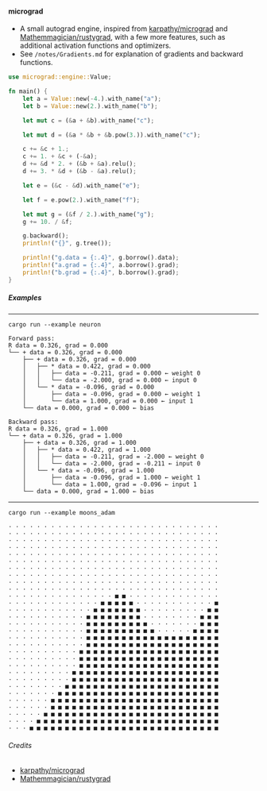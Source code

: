 #### micrograd

- A small autograd engine, inspired from [karpathy/micrograd](https://github.com/karpathy/micrograd) and  [Mathemmagician/rustygrad](https://github.com/Mathemmagician/rustygrad-tutorial), with a few more features, such as additional activation functions and optimizers.
- See `/notes/Gradients.md` for explanation of gradients and backward functions.

```rust
use micrograd::engine::Value;

fn main() {
    let a = Value::new(-4.).with_name("a");
    let b = Value::new(2.).with_name("b");

    let mut c = (&a + &b).with_name("c");

    let mut d = (&a * &b + &b.pow(3.)).with_name("c");

    c += &c + 1.;
    c += 1. + &c + (-&a);
    d += &d * 2. + (&b + &a).relu();
    d += 3. * &d + (&b - &a).relu();

    let e = (&c - &d).with_name("e");

    let f = e.pow(2.).with_name("f");

    let mut g = (&f / 2.).with_name("g");
    g += 10. / &f;

    g.backward();
    println!("{}", g.tree());

    println!("g.data = {:.4}", g.borrow().data);
    println!("a.grad = {:.4}", a.borrow().grad);
    println!("b.grad = {:.4}", b.borrow().grad);
}
```

##### Examples

---

```console
cargo run --example neuron
```

```
Forward pass:
R data = 0.326, grad = 0.000
└── + data = 0.326, grad = 0.000
    ├── + data = 0.326, grad = 0.000
    │   ├── * data = 0.422, grad = 0.000
    │   │   ├── data = -0.211, grad = 0.000 ← weight 0
    │   │   └── data = -2.000, grad = 0.000 ← input 0
    │   └── * data = -0.096, grad = 0.000
    │       ├── data = -0.096, grad = 0.000 ← weight 1
    │       └── data = 1.000, grad = 0.000 ← input 1
    └── data = 0.000, grad = 0.000 ← bias

Backward pass:
R data = 0.326, grad = 1.000
└── + data = 0.326, grad = 1.000
    ├── + data = 0.326, grad = 1.000
    │   ├── * data = 0.422, grad = 1.000
    │   │   ├── data = -0.211, grad = -2.000 ← weight 0
    │   │   └── data = -2.000, grad = -0.211 ← input 0
    │   └── * data = -0.096, grad = 1.000
    │       ├── data = -0.096, grad = 1.000 ← weight 1
    │       └── data = 1.000, grad = -0.096 ← input 1
    └── data = 0.000, grad = 1.000 ← bias
```

---

```console
cargo run --example moons_adam
```

```
· · · · · · · · · · · · · · · · · · · · · · · · · · · · · ·
· · · · · · · · · · · · · · · · · · · · · · · · · · · · · ·
· · · · · · · · · · · · · · · · · · · · · · · · · · · · · ·
· · · · · · · · · · · · · · · · · · · · · · · · · · · · · ·
· · · · · · · · · · · · · · · · · · · · · · · · · · · · · ·
· · · · · · · · · · · · · · · · · · · · · · · · · · · · · ·
· · · · · · · · · · · · · · · · · · · · · · · · · · · · · ·
· · · · · · · · · · · · · · · · · · · · · · · · · · · · · ·
· · · · · · · · · · · · · · · · · · · · · · · · · · · · · ·
· · · · · · · · · · · · · · · · · · · · · · · · · · · · · ·
· · · · · · · · · · · · · · · ■ ■ · · · · · · · · · · · · ·
· · · · · · · · · · · · · ■ ■ ■ ■ ■ · · · · · · · · · · · ■
· · · · · · · · · · · · ■ ■ ■ ■ ■ ■ ■ · · · · · · · · · ■ ■
· · · · · · · · · · · ■ ■ ■ ■ ■ ■ ■ ■ · · · · · · · · ■ ■ ■
· · · · · · · · · · · ■ ■ ■ ■ ■ ■ ■ ■ ■ · · · · · · · ■ ■ ■
· · · · · · · · · · · ■ ■ ■ ■ ■ ■ ■ ■ ■ ■ · · · · · ■ ■ ■ ■
· · · · · · · · · · · ■ ■ ■ ■ ■ ■ ■ ■ ■ ■ ■ ■ ■ ■ ■ ■ ■ ■ ■
· · · · · · · · · · · ■ ■ ■ ■ ■ ■ ■ ■ ■ ■ ■ ■ ■ ■ ■ ■ ■ ■ ■
· · · · · · · · · · ■ ■ ■ ■ ■ ■ ■ ■ ■ ■ ■ ■ ■ ■ ■ ■ ■ ■ ■ ■
· · · · · · · · · · ■ ■ ■ ■ ■ ■ ■ ■ ■ ■ ■ ■ ■ ■ ■ ■ ■ ■ ■ ■
· · · · · · · · · · ■ ■ ■ ■ ■ ■ ■ ■ ■ ■ ■ ■ ■ ■ ■ ■ ■ ■ ■ ■
· · · · · · · · · ■ ■ ■ ■ ■ ■ ■ ■ ■ ■ ■ ■ ■ ■ ■ ■ ■ ■ ■ ■ ■
· · · · · · · · · ■ ■ ■ ■ ■ ■ ■ ■ ■ ■ ■ ■ ■ ■ ■ ■ ■ ■ ■ ■ ■
· · · · · · · · ■ ■ ■ ■ ■ ■ ■ ■ ■ ■ ■ ■ ■ ■ ■ ■ ■ ■ ■ ■ ■ ■
· · · · · · · ■ ■ ■ ■ ■ ■ ■ ■ ■ ■ ■ ■ ■ ■ ■ ■ ■ ■ ■ ■ ■ ■ ■
· · · · · · ■ ■ ■ ■ ■ ■ ■ ■ ■ ■ ■ ■ ■ ■ ■ ■ ■ ■ ■ ■ ■ ■ ■ ■
· · · · · · ■ ■ ■ ■ ■ ■ ■ ■ ■ ■ ■ ■ ■ ■ ■ ■ ■ ■ ■ ■ ■ ■ ■ ■
· · · · · ■ ■ ■ ■ ■ ■ ■ ■ ■ ■ ■ ■ ■ ■ ■ ■ ■ ■ ■ ■ ■ ■ ■ ■ ■
· · · · ■ ■ ■ ■ ■ ■ ■ ■ ■ ■ ■ ■ ■ ■ ■ ■ ■ ■ ■ ■ ■ ■ ■ ■ ■ ■
· · · ■ ■ ■ ■ ■ ■ ■ ■ ■ ■ ■ ■ ■ ■ ■ ■ ■ ■ ■ ■ ■ ■ ■ ■ ■ ■ ■
```

###### Credits

- [karpathy/micrograd](https://github.com/karpathy/micrograd)
- [Mathemmagician/rustygrad](https://github.com/Mathemmagician/rustygrad-tutorial)
